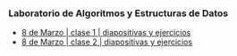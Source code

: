 ### Laboratorio de Algoritmos y Estructuras de Datos

- [8 de Marzo | clase 1 | diapositivas y ejercicios](https://github.com/nadianoe/nadianoe.github.io/blob/master/laboratorio4to/Clase%201_%20Introducción%20al%20Laboratorio.pdf)
- [8 de Marzo | clase 2 | diapositivas y ejercicios](https://github.com/nadianoe/nadianoe.github.io/blob/master/laboratorio4to/Clase%202_%20Sentencias%20condicionales.pdf)
